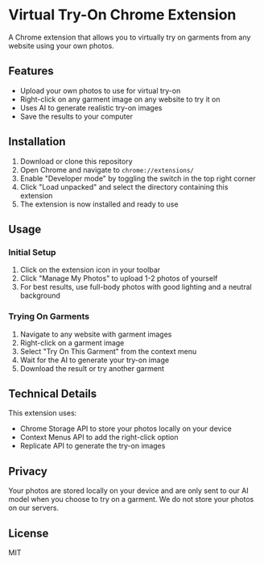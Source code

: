 # Virtual Try-On Chrome Extension

A Chrome extension that allows you to virtually try on garments from any website using your own photos.

## Features

- Upload your own photos to use for virtual try-on
- Right-click on any garment image on any website to try it on
- Uses AI to generate realistic try-on images
- Save the results to your computer

## Installation

1. Download or clone this repository
2. Open Chrome and navigate to `chrome://extensions/`
3. Enable "Developer mode" by toggling the switch in the top right corner
4. Click "Load unpacked" and select the directory containing this extension
5. The extension is now installed and ready to use

## Usage

### Initial Setup
1. Click on the extension icon in your toolbar
2. Click "Manage My Photos" to upload 1-2 photos of yourself
3. For best results, use full-body photos with good lighting and a neutral background

### Trying On Garments
1. Navigate to any website with garment images
2. Right-click on a garment image
3. Select "Try On This Garment" from the context menu
4. Wait for the AI to generate your try-on image
5. Download the result or try another garment

## Technical Details

This extension uses:
- Chrome Storage API to store your photos locally on your device
- Context Menus API to add the right-click option
- Replicate API to generate the try-on images

## Privacy

Your photos are stored locally on your device and are only sent to our AI model when you choose to try on a garment. We do not store your photos on our servers.

## License

MIT 